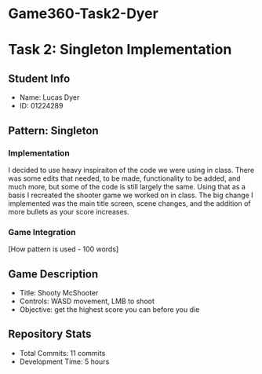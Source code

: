 # Game360-Task2-Dyer
# Task 2: Singleton Implementation

## Student Info
- Name: Lucas Dyer
- ID: 01224289

## Pattern: Singleton
### Implementation
I decided to use heavy inspiraiton of the code we were using in class. There was some edits that needed, to be made, functionality to be added, and much more, but some of the code is still largely the same. Using that as a basis I recreated the shooter game we worked on in class. The big change I implemented was the main title screen, scene changes, and the addition of more bullets as your score increases. 

### Game Integration
[How pattern is used - 100 words]

## Game Description
- Title: Shooty McShooter
- Controls: WASD movement, LMB to shoot
- Objective: get the highest score you can before you die

## Repository Stats
- Total Commits: 11 commits
- Development Time: 5 hours
